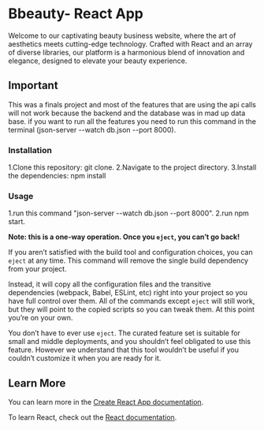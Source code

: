 # Bbeauty- React App

Welcome to our captivating beauty business website, where the art of aesthetics meets cutting-edge technology. Crafted with React and an array of diverse libraries, our platform is a harmonious blend of innovation and elegance, designed to elevate your beauty experience.

## Important

This was a finals project and most of the features that are using the api calls will not work because the backend and the database was in mad up data base. if you want to run all the features you need to run this command in the terminal (json-server --watch db.json --port 8000).

### Installation
1.Clone this repository: git clone.
2.Navigate to the project directory.
3.Install the dependencies: npm install


### Usage
1.run this command "json-server --watch db.json --port 8000".
2.run npm start.

**Note: this is a one-way operation. Once you `eject`, you can’t go back!**

If you aren’t satisfied with the build tool and configuration choices, you can `eject` at any time. This command will remove the single build dependency from your project.

Instead, it will copy all the configuration files and the transitive dependencies (webpack, Babel, ESLint, etc) right into your project so you have full control over them. All of the commands except `eject` will still work, but they will point to the copied scripts so you can tweak them. At this point you’re on your own.

You don’t have to ever use `eject`. The curated feature set is suitable for small and middle deployments, and you shouldn’t feel obligated to use this feature. However we understand that this tool wouldn’t be useful if you couldn’t customize it when you are ready for it.

## Learn More

You can learn more in the [Create React App documentation](https://facebook.github.io/create-react-app/docs/getting-started).

To learn React, check out the [React documentation](https://reactjs.org/).

